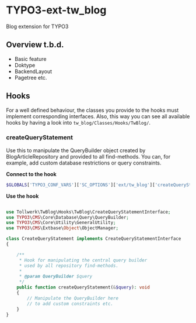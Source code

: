 # TYPO3-ext-tw_blog

Blog extension for TYPO3

## Overview t.b.d.
 
* Basic feature
* Doktype
* BackendLayout
* Pagetree etc.


## Hooks
For a well defined behaviour, the classes you provide to the hooks must implement
corresponding interfaces. Also, this way you can see all available hooks by having a look
into `tw_blog/Classes/Hooks/TwBlog/`.

### createQueryStatement

Use this to manipulate the QueryBuilder object created by BlogArticleRepository and provided to
all find-methods. You can, for example, add custom database restrictions or query constraints.

**Connect to the hook**

```php
$GLOBALS['TYPO3_CONF_VARS']['SC_OPTIONS']['ext/tw_blog']['createQueryStatement'][] = \Vendor\YourNamespace\YourClass::class
```

**Use the hook**

```php

use Tollwerk\TwBlog\Hooks\TwBlog\CreateQueryStatementInterface;
use TYPO3\CMS\Core\Database\Query\QueryBuilder;
use TYPO3\CMS\Core\Utility\GeneralUtility;
use TYPO3\CMS\Extbase\Object\ObjectManager;

class CreateQueryStatement implements CreateQueryStatementInterface
{

    /**
     * Hook for manipulating the central query builder
     * used by all repository find-methods.
     *
     * @param QueryBuilder $query
     */
    public function createQueryStatement(&$query): void
    {
        // Manipulate the QueryBuilder here
        // to add custom constraints etc.
    }
}
```


